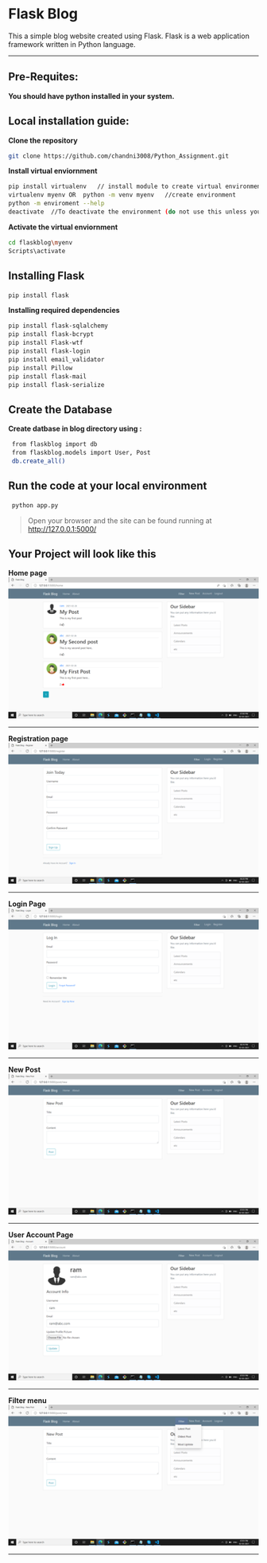 # Flask Blog
This a simple blog website created using Flask. Flask is a web application framework written in Python language.
****

## Pre-Requites:
**You should have python installed in your system.**

## Local installation guide:
**Clone the repository**
```bash
git clone https://github.com/chandni3008/Python_Assignment.git
```
**Install virtual enviornment**
```bash
pip install virtualenv   // install module to create virtual environment
virtualenv myenv OR  python -m venv myenv   //create environment
python -m enviroment --help
deactivate  //To deactivate the environment (do not use this unless you want to deactivate your environment)
```
**Activate the  virtual enviornment**
```bash
cd flaskblog\myenv
Scripts\activate
```
## Installing Flask
```bash
pip install flask
```
**Installing required dependencies**
```bash
pip install flask-sqlalchemy
pip install flask-bcrypt
pip install Flask-wtf
pip install flask-login
pip install email_validator
pip install Pillow
pip install flask-mail
pip install flask-serialize
```

## Create the Database
**Create datbase in blog directory using :**
```bash
 from flaskblog import db
 from flaskblog.models import User, Post
 db.create_all()
 ```
 
 ## Run the code at your local environment
```bash
 python app.py
 ```
>Open your browser and the site can be found running at http://127.0.0.1:5000/ 

## Your Project will look like this

**Home page**
  ![home](https://github.com/chandni3008/Python_Assignment/blob/main/PythonAssignment/Screenshots/home.png)
 ****

**Registration page**
  ![register](https://github.com/chandni3008/Python_Assignment/blob/main/PythonAssignment/Screenshots/Register.png)
 ****


**Login Page**
  ![login](https://github.com/chandni3008/Python_Assignment/blob/main/PythonAssignment/Screenshots/Login.png)
 ****
 
 **New Post**
  ![newpost](https://github.com/chandni3008/Python_Assignment/blob/main/PythonAssignment/Screenshots/new%20post.png)
 ****
 
**User Account Page**
  ![account](https://github.com/chandni3008/Python_Assignment/blob/main/PythonAssignment/Screenshots/account.png)
 ****

**Filter menu**
  ![filter](https://github.com/chandni3008/Python_Assignment/blob/main/PythonAssignment/Screenshots/filter.png)
 ****
 
 
 
